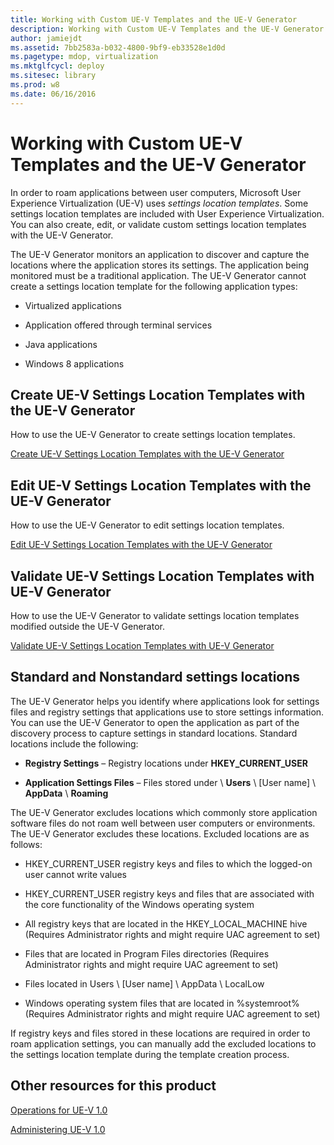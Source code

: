 ```yaml
---
title: Working with Custom UE-V Templates and the UE-V Generator
description: Working with Custom UE-V Templates and the UE-V Generator
author: jamiejdt
ms.assetid: 7bb2583a-b032-4800-9bf9-eb33528e1d0d
ms.pagetype: mdop, virtualization
ms.mktglfcycl: deploy
ms.sitesec: library
ms.prod: w8
ms.date: 06/16/2016
---
```



# Working with Custom UE-V Templates and the UE-V Generator


In order to roam applications between user computers, Microsoft User Experience Virtualization (UE-V) uses *settings location templates*. Some settings location templates are included with User Experience Virtualization. You can also create, edit, or validate custom settings location templates with the UE-V Generator.

The UE-V Generator monitors an application to discover and capture the locations where the application stores its settings. The application being monitored must be a traditional application. The UE-V Generator cannot create a settings location template for the following application types:

-   Virtualized applications

-   Application offered through terminal services

-   Java applications

-   Windows 8 applications

## Create UE-V Settings Location Templates with the UE-V Generator


How to use the UE-V Generator to create settings location templates.

[Create UE-V Settings Location Templates with the UE-V Generator](create-ue-v-settings-location-templates-with-the-ue-v-generator.md)

## Edit UE-V Settings Location Templates with the UE-V Generator


How to use the UE-V Generator to edit settings location templates.

[Edit UE-V Settings Location Templates with the UE-V Generator](edit-ue-v-settings-location-templates-with-the-ue-v-generator.md)

## Validate UE-V Settings Location Templates with UE-V Generator


How to use the UE-V Generator to validate settings location templates modified outside the UE-V Generator.

[Validate UE-V Settings Location Templates with UE-V Generator](validate-ue-v-settings-location-templates-with-ue-v-generator.md)

## <a href="" id="bkmk-standardnonstandardsettingslocations"></a>Standard and Nonstandard settings locations


The UE-V Generator helps you identify where applications look for settings files and registry settings that applications use to store settings information. You can use the UE-V Generator to open the application as part of the discovery process to capture settings in standard locations. Standard locations include the following:

-   **Registry Settings** – Registry locations under **HKEY\_CURRENT\_USER**

-   **Application Settings Files** – Files stored under \\ **Users** \\ \[User name\] \\ **AppData** \\ **Roaming**

The UE-V Generator excludes locations which commonly store application software files do not roam well between user computers or environments. The UE-V Generator excludes these locations. Excluded locations are as follows:

-   HKEY\_CURRENT\_USER registry keys and files to which the logged-on user cannot write values

-   HKEY\_CURRENT\_USER registry keys and files that are associated with the core functionality of the Windows operating system

-   All registry keys that are located in the HKEY\_LOCAL\_MACHINE hive (Requires Administrator rights and might require UAC agreement to set)

-   Files that are located in Program Files directories (Requires Administrator rights and might require UAC agreement to set)

-   Files located in Users \\ \[User name\] \\ AppData \\ LocalLow

-   Windows operating system files that are located in %systemroot% (Requires Administrator rights and might require UAC agreement to set)

If registry keys and files stored in these locations are required in order to roam application settings, you can manually add the excluded locations to the settings location template during the template creation process.

## Other resources for this product


[Operations for UE-V 1.0](operations-for-ue-v-10.md)

[Administering UE-V 1.0](administering-ue-v-10.md)

 

 





